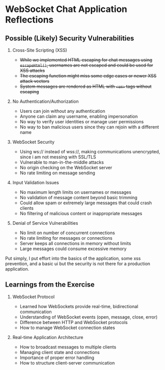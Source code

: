 # WebSocket Chat Application Reflections

##  Possible (Likely) Security Vulnerabilities

1. Cross-Site Scripting (XSS)
   - ~~While we implemented HTML escaping for chat messages using `escapeHtml()`, usernames are not escaped and could be used for XSS attacks~~
   - ~~The escaping function might miss some edge cases or newer XSS attack vectors~~
   - ~~System messages are rendered as HTML with `<em>` tags without escaping~~

2. No Authentication/Authorization
   - Users can join without any authentication
   - Anyone can claim any username, enabling impersonation
   - No way to verify user identities or manage user permissions
   - No way to ban malicious users since they can rejoin with a different name

3. WebSocket Security
   - Using ws:// instead of wss://, making communications unencrypted, since i am not messing with SSL/TLS
   - Vulnerable to man-in-the-middle attacks
   - No origin checking on the WebSocket server
   - No rate limiting on message sending

4. Input Validation Issues
   - No maximum length limits on usernames or messages
   - No validation of message content beyond basic trimming
   - Could allow spam or extremely large messages that could crash clients
   - No filtering of malicious content or inappropriate messages

5. Denial of Service Vulnerabilities
   - No limit on number of concurrent connections
   - No rate limiting for messages or connections
   - Server keeps all connections in memory without limits
   - Large messages could consume excessive memory

Put simply, I put effort into the basics of the application, some xss prevention, and a basic ui but the security is not there for a production application.

## Learnings from the Exercise

1. WebSocket Protocol
   - Learned how WebSockets provide real-time, bidirectional communication
   - Understanding of WebSocket events (open, message, close, error)
   - Difference between HTTP and WebSocket protocols
   - How to manage WebSocket connection states

2. Real-time Application Architecture
   - How to broadcast messages to multiple clients
   - Managing client state and connections
   - Importance of proper error handling
   - How to structure client-server communication